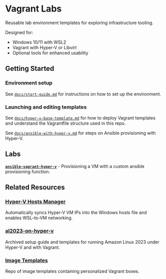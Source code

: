 # Vagrant Labs

Reusable lab environment templates for exploring infrastructure tooling.

Designed for:
- Windows 10/11 with WSL2
- Vagrant with Hyper-V or Libvirt
- Optional tools for enhanced usability

## Getting Started

### Environment setup
See [`docs/start-guide.md`](docs/start-guide.md) for instructions on how to set up the environment.

### Launching and editing templates
See [`docs/hyper-v-base-template.md`](docs/hyper-v-base-template.md) for how to deploy Vagrant templates and understand the Vagrantfile structure used in this repo.

See [`docs/ansible-with-hyper-v.md`](docs/ansible-with-hyper-v.md) for steps on Ansible provisioning with Hyper-V.

## Labs

[**`ansible-vagrant-hyper-v`**](ansible-vagrant-hyper-v) - Provisioning a VM with a custom ansible provisioning function.

## Related Resources

### [Hyper-V Hosts Manager](https://github.com/hayeseoin/hyper-v-hosts-manager)  
Automatically syncs Hyper-V VM IPs into the Windows hosts file and enables WSL-to-VM networking.

### [al2023-on-hyper-v](https://github.com/hayeseoin/al2023-on-hyper-v)  
Archived setup guide and templates for running Amazon Linux 2023 under Hyper-V and with Vagrant.

### [Image Templates](https://github.com/hayeseoin/homelab-resources-images)
Repo of image templates containing personalized Vagrant boxes.
